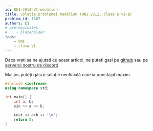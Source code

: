 ```yaml
---
id: ONI-2012-VI-medalion
title: Soluția problemei medalion (ONI 2012, clasa a VI-a)
problem_id: 1387
authors: []
# prerequisites:
#    - placeholder
tags:
    - ONI
    - clasa VI
---
```


Daca vreti sa ne ajutati cu acest articol, ne puteti gasi pe [github](https://github.com/roalgo-discord/arhiva-educationala) sau pe [serverul nostru de discord](https://discord.gg/vdDRSmg3fC)

Mai jos puteți găsi o soluție neoficială care ia punctajul maxim.

```cpp
#include <iostream>
using namespace std;
 
int main() {
    int a, b;
    cin >> a >> b;

    cout << a+b << '\n';
    return 0;
}
```
